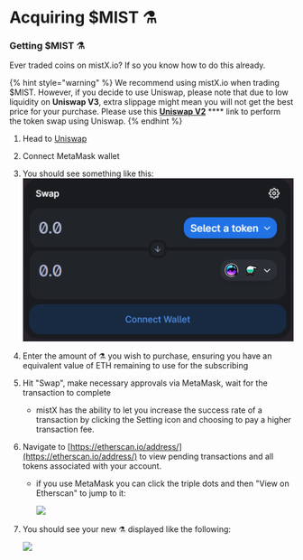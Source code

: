 # Acquiring $MIST ⚗️

### &#x20;Getting $MIST ⚗️

Ever traded coins on mistX.io? If so you know how to do this already.

{% hint style="warning" %}
We recommend using mistX.io when trading $MIST. However, if you decide to use Uniswap, please note that due to low liquidity on **Uniswap V3**, extra slippage might mean you will not get the best price for your purchase. Please use this [**Uniswap V2**](https://app.uniswap.org/#/swap?outputCurrency=0x88acdd2a6425c3faae4bc9650fd7e27e0bebb7ab\&use=V2) **** link to perform the token swap using Uniswap.
{% endhint %}

1. Head to [Uniswap](https://app.uniswap.org/#/swap?outputCurrency=0x88acdd2a6425c3faae4bc9650fd7e27e0bebb7ab\&use=V2\&chain=mainnet)
2. Connect MetaMask wallet
3. You should see something like this:\
   ![](../.gitbook/assets/Uni.png)
4. Enter the amount of ⚗️ you wish to purchase, ensuring you have an equivalent value of ETH remaining to use for the subscribing
5. Hit "Swap", make necessary approvals via MetaMask, wait for the transaction to complete
   * mistX has the ability to let you increase the success rate of a transaction by clicking the Setting icon and choosing to pay a higher transaction fee.
6. Navigate to [https://etherscan.io/address/](https://etherscan.io/address/) to view pending transactions and all tokens associated with your account.
   *   if you use MetaMask you can click the triple dots and then "View on Etherscan" to jump to it:

       ![](https://i.imgur.com/jdzodQP.png)
7.  You should see your new ⚗️ displayed like the following:

    &#x20;![](https://i.imgur.com/bF9wsrg.png)



##

